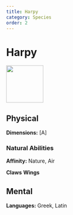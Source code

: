 ```yaml
---
title: Harpy
category: Species
order: 2
---
```


# Harpy
<img src="/BansheeRPG/assets/images/species/harpy.png" style="width:100px" />


<!-- short description -->

<!-- always facing northwards -->
## Physical 
**Dimensions:**
[A]

<!-- Sizes are calculated as if the creature is facing forward and measured breadth by depth. -->

### Natural Abilities

**Affinity:** Nature, Air

**Claws**
**Wings**

## Mental

**Languages:** Greek, Latin
